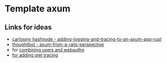 # Template axum

## Links for ideas

- [carlosmv hashnode - adding-logging-and-tracing-to-an-axum-app-rust](https://carlosmv.hashnode.dev/adding-logging-and-tracing-to-an-axum-app-rust)
- [thoughtbot - axum-from-a-rails-perspective](https://thoughtbot.com/blog/axum-from-a-rails-perspective)
- for [combining users and webauthn](https://github.com/66OJ66/axum_webauthn/blob/main/src/auth.rs)
- [for adding otel tracing](https://stackoverflow.com/questions/68972213/how-to-add-tracing-to-a-rust-microservice)
